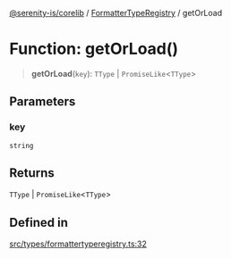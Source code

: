 [@serenity-is/corelib](../../../README.md) / [FormatterTypeRegistry](../README.md) / getOrLoad

# Function: getOrLoad()

> **getOrLoad**(`key`): `TType` \| `PromiseLike`\<`TType`\>

## Parameters

### key

`string`

## Returns

`TType` \| `PromiseLike`\<`TType`\>

## Defined in

[src/types/formattertyperegistry.ts:32](https://github.com/serenity-is/serenity/blob/master/packages/corelib/src/types/formattertyperegistry.ts#L32)
